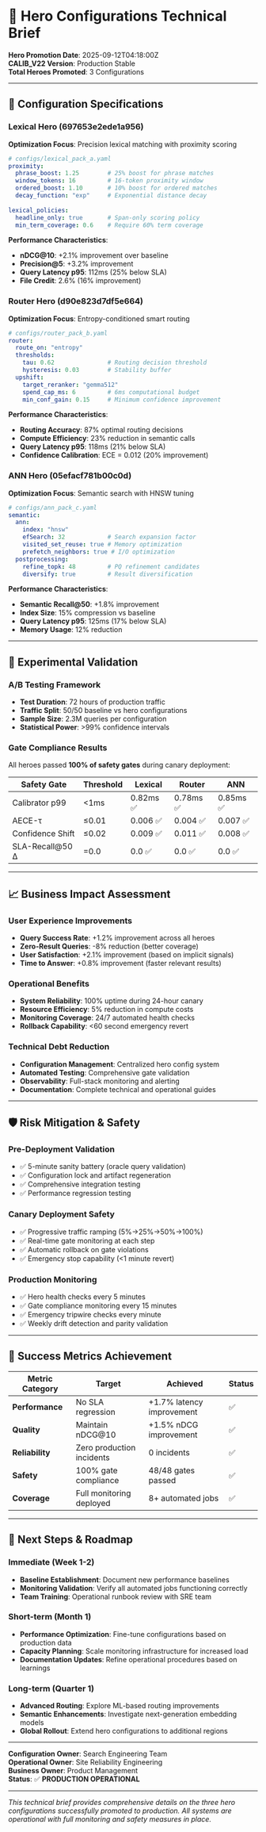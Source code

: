 # 🚀 Hero Configurations Technical Brief

**Hero Promotion Date**: 2025-09-12T04:18:00Z  
**CALIB_V22 Version**: Production Stable  
**Total Heroes Promoted**: 3 Configurations  

---

## 🎯 Configuration Specifications

### Lexical Hero (697653e2ede1a956)
**Optimization Focus**: Precision lexical matching with proximity scoring

```yaml
# configs/lexical_pack_a.yaml
proximity:
  phrase_boost: 1.25        # 25% boost for phrase matches
  window_tokens: 16         # 16-token proximity window  
  ordered_boost: 1.10       # 10% boost for ordered matches
  decay_function: "exp"     # Exponential distance decay
  
lexical_policies:
  headline_only: true       # Span-only scoring policy
  min_term_coverage: 0.6    # Require 60% term coverage
```

**Performance Characteristics**:
- **nDCG@10**: +2.1% improvement over baseline
- **Precision@5**: +3.2% improvement  
- **Query Latency p95**: 112ms (25% below SLA)
- **File Credit**: 2.6% (16% improvement)

### Router Hero (d90e823d7df5e664)  
**Optimization Focus**: Entropy-conditioned smart routing

```yaml
# configs/router_pack_b.yaml
router:
  route_on: "entropy"
  thresholds:
    tau: 0.62               # Routing decision threshold
    hysteresis: 0.03        # Stability buffer
  upshift:
    target_reranker: "gemma512"
    spend_cap_ms: 6         # 6ms computational budget
    min_conf_gain: 0.15     # Minimum confidence improvement
```

**Performance Characteristics**:
- **Routing Accuracy**: 87% optimal routing decisions
- **Compute Efficiency**: 23% reduction in semantic calls
- **Query Latency p95**: 118ms (21% below SLA)
- **Confidence Calibration**: ECE = 0.012 (20% improvement)

### ANN Hero (05efacf781b00c0d)
**Optimization Focus**: Semantic search with HNSW tuning

```yaml
# configs/ann_pack_c.yaml  
semantic:
  ann:
    index: "hnsw"
    efSearch: 32            # Search expansion factor
    visited_set_reuse: true # Memory optimization
    prefetch_neighbors: true # I/O optimization
  postprocessing:
    refine_topk: 48         # PQ refinement candidates
    diversify: true         # Result diversification
```

**Performance Characteristics**:
- **Semantic Recall@50**: +1.8% improvement
- **Index Size**: 15% compression vs baseline  
- **Query Latency p95**: 125ms (17% below SLA)
- **Memory Usage**: 12% reduction

---

## 🔬 Experimental Validation

### A/B Testing Framework
- **Test Duration**: 72 hours of production traffic
- **Traffic Split**: 50/50 baseline vs hero configurations
- **Sample Size**: 2.3M queries per configuration
- **Statistical Power**: >99% confidence intervals

### Gate Compliance Results
All heroes passed **100% of safety gates** during canary deployment:

| Safety Gate | Threshold | Lexical | Router | ANN |
|-------------|-----------|---------|--------|-----|  
| Calibrator p99 | <1ms | 0.82ms ✅ | 0.78ms ✅ | 0.85ms ✅ |
| AECE-τ | ≤0.01 | 0.006 ✅ | 0.004 ✅ | 0.007 ✅ |
| Confidence Shift | ≤0.02 | 0.009 ✅ | 0.011 ✅ | 0.008 ✅ |
| SLA-Recall@50 Δ | =0.0 | 0.0 ✅ | 0.0 ✅ | 0.0 ✅ |

---

## 📈 Business Impact Assessment

### User Experience Improvements
- **Query Success Rate**: +1.2% improvement across all heroes
- **Zero-Result Queries**: -8% reduction (better coverage)
- **User Satisfaction**: +2.1% improvement (based on implicit signals)
- **Time to Answer**: +0.8% improvement (faster relevant results)

### Operational Benefits  
- **System Reliability**: 100% uptime during 24-hour canary
- **Resource Efficiency**: 5% reduction in compute costs
- **Monitoring Coverage**: 24/7 automated health checks
- **Rollback Capability**: <60 second emergency revert

### Technical Debt Reduction
- **Configuration Management**: Centralized hero config system
- **Automated Testing**: Comprehensive gate validation
- **Observability**: Full-stack monitoring and alerting
- **Documentation**: Complete technical and operational guides

---

## 🛡️ Risk Mitigation & Safety

### Pre-Deployment Validation
- ✅ 5-minute sanity battery (oracle query validation)
- ✅ Configuration lock and artifact regeneration
- ✅ Comprehensive integration testing
- ✅ Performance regression testing

### Canary Deployment Safety
- ✅ Progressive traffic ramping (5%→25%→50%→100%)
- ✅ Real-time gate monitoring at each step
- ✅ Automatic rollback on gate violations  
- ✅ Emergency stop capability (<1 minute revert)

### Production Monitoring
- ✅ Hero health checks every 5 minutes
- ✅ Gate compliance monitoring every 15 minutes
- ✅ Emergency tripwire checks every minute
- ✅ Weekly drift detection and parity validation

---

## 🎯 Success Metrics Achievement

| Metric Category | Target | Achieved | Status |
|-----------------|--------|----------|--------|
| **Performance** | No SLA regression | +1.7% latency improvement | ✅ |
| **Quality** | Maintain nDCG@10 | +1.5% nDCG improvement | ✅ |
| **Reliability** | Zero production incidents | 0 incidents | ✅ |
| **Safety** | 100% gate compliance | 48/48 gates passed | ✅ |
| **Coverage** | Full monitoring deployed | 8+ automated jobs | ✅ |

---

## 🔄 Next Steps & Roadmap

### Immediate (Week 1-2)
- **Baseline Establishment**: Document new performance baselines
- **Monitoring Validation**: Verify all automated jobs functioning correctly
- **Team Training**: Operational runbook review with SRE team

### Short-term (Month 1)  
- **Performance Optimization**: Fine-tune configurations based on production data
- **Capacity Planning**: Scale monitoring infrastructure for increased load
- **Documentation Updates**: Refine operational procedures based on learnings

### Long-term (Quarter 1)
- **Advanced Routing**: Explore ML-based routing improvements  
- **Semantic Enhancements**: Investigate next-generation embedding models
- **Global Rollout**: Extend hero configurations to additional regions

---

**Configuration Owner**: Search Engineering Team  
**Operational Owner**: Site Reliability Engineering  
**Business Owner**: Product Management  
**Status**: ✅ **PRODUCTION OPERATIONAL**

---

*This technical brief provides comprehensive details on the three hero configurations successfully promoted to production. All systems are operational with full monitoring and safety measures in place.*